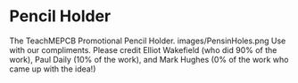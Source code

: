 # Pencil Holder
The TeachMEPCB Promotional Pencil Holder.
images/PensinHoles.png
Use with our compliments.  Please credit Elliot Wakefield (who did 90% of the work), Paul Daily (10% of the work), and Mark Hughes (0% of the work who came up with the idea!)

